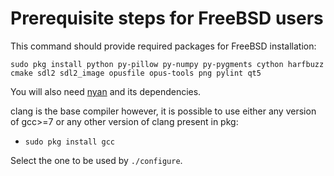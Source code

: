 # Prerequisite steps for FreeBSD users

This command should provide required packages for FreeBSD installation:

`sudo pkg install python py-pillow py-numpy py-pygments cython harfbuzz cmake sdl2 sdl2_image opusfile opus-tools png pylint qt5`

You will also need [nyan](https://github.com/SFTtech/nyan/) and its dependencies.

clang is the base compiler however, it is possible to use either any version of gcc>=7 or any other version of clang present in pkg:
 - `sudo pkg install gcc`

Select the one to be used by `./configure`.
